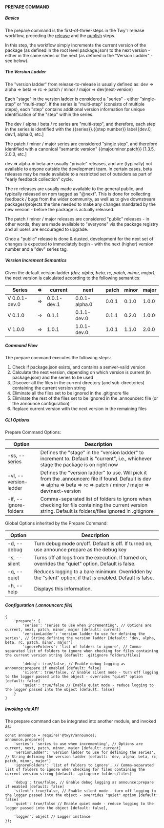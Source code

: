 #### PREPARE COMMAND

##### Basics
The prepare command is the first-of-three-steps in the Twy'r release workflow,
preceding the [release](RELEASE_COMMAND.md) and the [publish](PUBLISH_COMMAND.md)
steps.

In this step, the workflow simply increments the current version of the package
(as defined in the root level package.json) to the next version - either in the
same series or the next (as defined in the "Version Ladder" - see below).

##### The Version Ladder
The "version ladder" from release-to-release is usually defined as:
dev => alpha => beta => rc => patch / minor / major => dev(next-version)

Each "stage" in the version ladder is considered a "series" - either "single-step" or
"multi-step". If the series is "multi-step" (consists of multiple steps), each "step"
contains additional version information for unique identification of the "step" within
the series.

The dev / alpha / beta / rc series are "multi-step", and therefore, each step
in the series is identified with the {{series}}.{{step number}} label [dev.0, dev.1,
alpha.0, etc.]

The patch / minor / major series are considered "single step", and therefore identified
with a canonical "semantic version" {{major.minor.patch}} [1.3.5, 2.0.3, etc.]

dev => alpha => beta are usually "private" releases, and are (typically) not available
to anyone outside the development team. In certain cases, beta releases may be made
available to a restricted set of outsiders as part of "early feedback collection" cycle.

The rc releases are usually made available to the general public, and typically released on
npm tagged as "@next". This is done for collecting feedback / bugs from the wider community,
as well as to give downstream packages/projects the time needed to make any changes mandated
by the new version - before the package is actually released.

The patch / minor / major releases are considered "public" releases - in other words, they are
made available to "everyone" via the package registry and all users are encouraged to upgrade.

Once a "public" release is done & dusted, development for the next set of changes is expected
to immediately begin - with the next (higher) version number and a "dev" series tag.

##### Version Increment Semantics

Given the default version ladder *(dev, alpha, beta, rc, patch, minor, major)*, the next version
is calculated according to the following semantics:

| Series | => | current | next | patch | minor | major |
| --- | --- | --- | --- | --- | --- | --- |
| V 0.0.1-dev.0 | => | 0.0.1-dev.1 | 0.0.1-alpha.0 | 0.0.1 | 0.1.0 | 1.0.0 |
| V 0.1.0 | => | 0.1.1 | 0.1.1-dev.0 | 0.1.1 | 0.2.0 | 1.0.0 |
| V 1.0.0 | => | 1.0.1 | 1.0.1-dev.0 | 1.0.1 | 1.1.0 | 2.0.0 |

##### Command Flow

The prepare command executes the following steps:

1. Check if package.json exists, and contains a semver-valid version
1. Calculate the next version, depending on which version is current (in package.json) and the series to be used
1. Discover all the files in the current directory (and sub-directories) containing the current version string
1. Eliminate all the files set to be ignored in the .gitignore file
1. Eliminate the rest of the files set to be ignored in the .announcerc file (or the announce configuration)
1. Replace current version with the next version in the remaining files

##### CLI Options

Prepare Command Options:

| Option | Description |
| --- | --- |
| -ss, --series | Defines the "stage" in the "version ladder" to increment to. Default is "current", i.e., whichever stage the package is on right now |
| -vl, --version-ladder | Defines the "version ladder" to use. Will pick it from the .announcerc file if found. Default is dev => alpha => beta => rc => patch / minor / major => dev(next-version |
| -if, --ignore-folders | Comma-separated list of folders to ignore when checking for fils containing the current version string. Default is folders/files ignored in .gitignore |

Global Options inherited by the Prepare Command:

| Option | Description |
| --- | --- |
| -d, --debug | Turn debug mode on/off. Default is off. If turned on, use announce:prepare as the debug key |
| -s, --silent | Turns off all logs from the execution. If turned on, overrides the "quiet" option. Default is false. |
| -q, --quiet | Reduces logging to a bare minimum. Overridden by the "silent" option, if that is enabled. Default is false. |
| -h, --help | Displays this information. |

##### Configuration (.announcerc file)

```
{
    'prepare': {
        'series': 'series to use when incrementing', // Options are current, next, patch, minor, major [default: current]
        'versionLadder': 'version ladder to use for defining the series', // String defining the version ladder [default: 'dev, alpha, beta, rc, patch, minor, major']
        'ignoreFolders': 'list of folders to ignore', // Comma-separated list of folders to ignore when checking for files containing the current version string [default: .gitignore folders/files]

        'debug': true/false, // Enable debug logging as announce:prepare if enabled [default: false]
        'silent': true/false, // Enable silent mode - turn off logging to the logger passed into the object - overrides "quiet" option [default: false]
        'quiet': true/false // Enable quiet mode - reduce logging to the logger passed into the object [default: false]
    }
}
```

##### Invoking via API

The prepare command can be integrated into another module, and invoked as:

```
const announce = require('@twyr/announce);
announce.prepare({
    'series': 'series to use when incrementing', // Options are current, next, patch, minor, major [default: current]
    'versionLadder': 'version ladder to use for defining the series', // String defining the version ladder [default: 'dev, alpha, beta, rc, patch, minor, major']
    'ignoreFolders': 'list of folders to ignore', // Comma-separated list of folders to ignore when checking for files containing the current version string [default: .gitignore folders/files]

    'debug': true/false, // Enable debug logging as announce:prepare if enabled [default: false]
    'silent': true/false, // Enable silent mode - turn off logging to the logger passed into the object - overrides "quiet" option [default: false]
    'quiet': true/false // Enable quiet mode - reduce logging to the logger passed into the object [default: false],

    'logger': object // Logger instance
});
```

